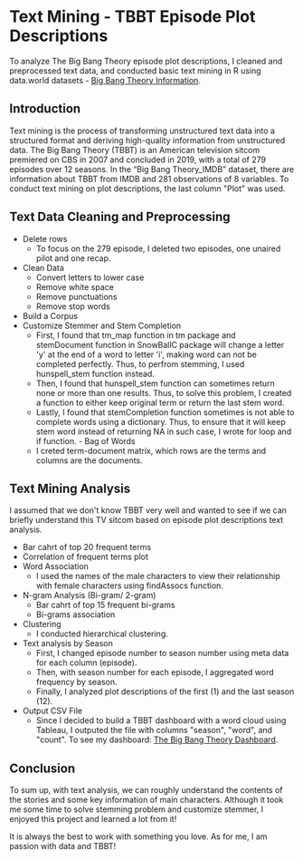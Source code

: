 # Text Mining - TBBT Episode Plot Descriptions
To analyze The Big Bang Theory episode plot descriptions, I cleaned and preprocessed text data, and conducted basic text mining in R using data.world datasets - [Big Bang Theory Information](https://data.world/priyankad0993/big-band-theory-information).
## Introduction
Text mining is the process of transforming unstructured text data into a structured format and deriving high-quality information from unstructured data. The Big Bang Theory (TBBT) is an American television sitcom premiered on CBS in 2007 and concluded in 2019, with a total of 279 episodes over 12 seasons. In the “Big Bang Theory_IMDB” dataset, there are information about TBBT from IMDB and 281 observations of 8 variables. To conduct text mining on plot descriptions, the last column "Plot" was used.
## Text Data Cleaning and Preprocessing
   - Delete rows
     - To focus on the 279 episode, I deleted two episodes, one unaired pilot and one recap.
   - Clean Data
     - Convert letters to lower case
     - Remove white space
     - Remove punctuations
     - Remove stop words
   - Build a Corpus
   - Customize Stemmer and Stem Completion
     - First, I found that tm_map function in tm package and stemDocument function in SnowBallC package will change a letter 'y' at the end of a word to letter 'i', making word can not be completed perfectly. Thus, to perfrom stemming, I used hunspell_stem function instead. 
     - Then, I found that hunspell_stem function can sometimes return none or more than one results. Thus, to solve this problem, I created a function to either keep original term or return the last stem word.
     - Lastly, I found that stemCompletion function sometimes is not able to complete words using a dictionary. Thus, to ensure that it will keep stem word instead of returning NA in such case, I wrote for loop and if function.
    - Bag of Words
      - I creted term-document matrix, which rows are the terms and columns are the documents.
## Text Mining Analysis
I assumed that we don't know TBBT very well and wanted to see if we can briefly understand this TV sitcom based on episode plot descriptions text analysis.
   - Bar cahrt of top 20 frequent terms
   - Correlation of frequent terms plot
   - Word Association
     - I used the names of the male characters to view their relationship with female characters using findAssocs function.
   - N-gram Analysis (Bi-gram/ 2-gram)
     - Bar cahrt of top 15 frequent bi-grams
     - Bi-grams association
   - Clustering
     - I conducted hierarchical clustering.
   - Text analysis by Season
     - First, I changed episode number to season number using meta data for each column (episode).
     - Then, with season number for each episode, I aggregated word frequency by season.
     - Finally, I analyzed plot descriptions of the first (1) and the last season (12).
   - Output CSV File
     - Since I decided to build a TBBT dashboard with a word cloud using Tableau, I outputed the file with columns "season", "word", and "count". To see my dashboard: [The Big Bang Theory Dashboard](https://public.tableau.com/app/profile/kuan.pei.lai/viz/TBBT/TBBT).
## Conclusion
To sum up, with text analysis, we can roughly understand the contents of the stories and some key information of main characters. Although it took me some time to solve stemming problem and customize stemmer, I enjoyed this project and learned a lot from it! 

It is always the best to work with something you love. As for me, I am passion with data and TBBT!

